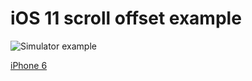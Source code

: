 # iOS 11 scroll offset example

![Simulator example](https://d26dzxoao6i3hh.cloudfront.net/items/3b2U1U1Q1b420G3y1D3u/Screen%20Recording%202017-10-22%20at%2008.49%20pm.gif "Simulator example")

[iPhone 6](./iphone6.mp4)